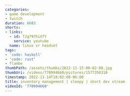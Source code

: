 ```yaml
---
categories:
- game development
- twitch
duration: 6683
shorts:
- links:
  - id: TJg797hiXfY
    service: youtube
  name: linux vr headset
tags:
- 'code: haskell'
- 'code: rust'
- flambe
thumbPath: /assets/thumbs/2022-11-15-00-02-08.jpg
thumbUri: /videos/770994660/pictures/1577358310
timestamp: 2022-11-14T18:02:08-06:00
title: inventory management | sleepy | short dev stream
videoId: '770994660'
---
```

